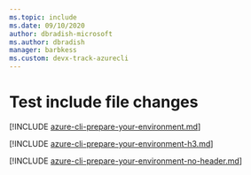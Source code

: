 ```yaml
---
ms.topic: include
ms.date: 09/10/2020
author: dbradish-microsoft
ms.author: dbradish
manager: barbkess
ms.custom: devx-track-azurecli
---
```


# Test include file changes

[!INCLUDE [azure-cli-prepare-your-environment.md](../includes/azure-cli-prepare-your-environment.md)]

[!INCLUDE [azure-cli-prepare-your-environment-h3.md](../includes/azure-cli-prepare-your-environment-h3.md)]

[!INCLUDE [azure-cli-prepare-your-environment-no-header.md](../includes/azure-cli-prepare-your-environment-no-header.md)]
